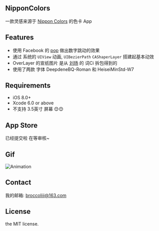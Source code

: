 
## NipponColors
 一款灵感来源于 [Nippon Colors](http://nipponcolors.com/) 的色卡 App
## Features

* 使用 Facebook 的 [pop](https://github.com/facebook/pop) 做出数字跳动的效果
* 通过 系统的 ```UIView``` 动画, ```UIBezierPath``` ```CAShaperLayer```  搭建起基本动效
* OverLayer 的宣纸图片 是从 [刘旸](http://weibo.com/sevear?nick=sevear&noscale_head=1#_0) 的 词Ci 拆包得到的
* 使用了两款 字体 DeepdeneBQ-Roman 和 HeiseiMinStd-W7 

## Requirements

* iOS 8.0+
* Xcode 6.0 or above
* 不支持 3.5英寸 屏幕 😊😊

## App Store

已经提交啦 在等审核~

## Gif
![Animation](Gif/Color.gif)

## Contact

我的邮箱: broccoliii@163.com

## License

the MIT license. 
